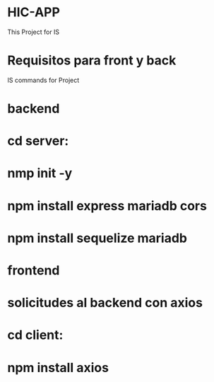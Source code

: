 # HIC-APP
This Project for IS 
# Requisitos para front y back
IS commands for Project

# backend
# cd server\: 
# nmp init -y
# npm install express mariadb cors
# npm install sequelize mariadb


# frontend
# solicitudes al backend con axios
# cd client\: 
# npm install axios
